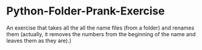 # Python-Folder-Prank-Exercise
An exercise that takes all the all the name files (from a folder) and renames them (actually, it removes the numbers from the beginning of the name and leaves them as they are).)
